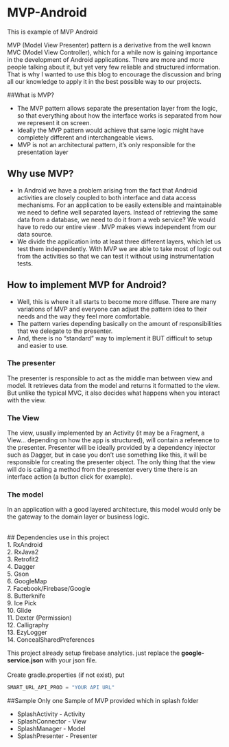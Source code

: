 # MVP-Android
This is example of MVP Android

MVP (Model View Presenter) pattern is a derivative from the well known MVC (Model View Controller), which for a while now is gaining importance in the development of Android applications. There are more and more people talking about it, but yet very few reliable and structured information. That is why I wanted to use this blog to encourage the discussion and bring all our knowledge to apply it in the best possible way to our projects.

##What is MVP?
- The MVP pattern allows separate the presentation layer from the logic, so that everything about how the interface works is separated from how we represent it on screen. 
- Ideally the MVP pattern would achieve that same logic might have completely different and interchangeable views.
- MVP is not an architectural pattern, it’s only responsible for the presentation layer

## Why use MVP?
- In Android we have a problem arising from the fact that Android activities are closely coupled to both interface and data access mechanisms. For an application to be easily extensible and maintainable we need to define well separated layers. Instead of retrieving the same data from a database, we need to do it from a web service? We would have to redo our entire view .
MVP makes views independent from our data source. 
- We divide the application into at least three different layers, which let us test them independently. With MVP we are able to take most of logic out from the activities so that we can test it without using instrumentation tests.

## How to implement MVP for Android?<br>
- Well, this is where it all starts to become more diffuse. There are many variations of MVP and everyone can adjust the pattern idea to their needs and the way they feel more comfortable. 
- The pattern varies depending basically on the amount of responsibilities that we delegate to the presenter.
- And, there is no “standard” way to implement it BUT difficult to setup and easier to use.

### The presenter
The presenter is responsible to act as the middle man between view and model. It retrieves data from the model and returns it formatted to the view. But unlike the typical MVC, it also decides what happens when you interact with the view.

### The View
The view, usually implemented by an Activity (it may be a Fragment, a View… depending on how the app is structured), will contain a reference to the presenter. Presenter will be ideally provided by a dependency injector such as Dagger, but in case you don’t use something like this, it will be responsible for creating the presenter object. The only thing that the view will do is calling a method from the presenter every time there is an interface action (a button click for example).

### The model
In an application with a good layered architecture, this model would only be the gateway to the domain layer or business logic.




<br>
## Dependencies use in this project<br>
1. RxAndroid<br>
2. RxJava2<br>
3. Retrofit2<br>
4. Dagger<br>
5. Gson<br>
6. GoogleMap<br>
7. Facebook/Firebase/Google<br>
8. Butterknife<br>
9. Ice Pick<br>
10. Glide<br>
11. Dexter (Permission)<br>
12. Calligraphy<br>
13. EzyLogger<br>
14. ConcealSharedPreferences<br>


This project already setup firebase analytics. just replace the <b>google-service.json</b> with your json file.
<br>
<br>
Create gradle.properties (if not exist), put
```gradle
SMART_URL_API_PROD = "YOUR API URL"
```

##Sample
Only one Sample of MVP provided which in splash folder<br>
- SplashActivity - Activity
- SplashConnector - View
- SplashManager - Model
- SplashPresenter - Presenter
